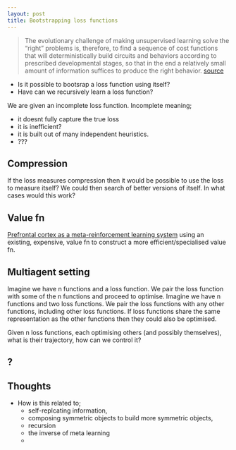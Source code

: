 ```yaml
---
layout: post
title: Bootstrapping loss functions
---
```


> The evolutionary challenge of making unsupervised learning solve the “right” problems is, therefore, to find a sequence of cost functions that will deterministically build circuits and behaviors according to prescribed developmental stages, so that in the end a relatively small amount of information suffices to produce the right behavior. [source](https://www.frontiersin.org/articles/10.3389/fncom.2016.00094/full)

- Is it possible to bootsrap a loss function using itself?
- Have can we recursively learn a loss function?

We are given an incomplete loss function. Incomplete meaning;
- it doesnt fully capture the true loss
- it is inefficient?
- it is built out of many independent heuristics.
- ???

## Compression

If the loss measures compression then it would be possible to use the loss to measure itself? We could then search of better versions of itself.
In what cases would this work?

## Value fn

[Prefrontal cortex as a meta-reinforcement learning system](https://www.biorxiv.org/content/early/2018/04/06/295964)
using an existing, expensive, value fn to construct a more efficient/specialised value fn.

## Multiagent setting

Imagine we have n functions and a loss function. We pair the loss function with some of the n functions and proceed to optimise.
Imagine we have n functions and two loss functions. We pair the loss functions with any other functions, including other loss functions.
If loss functions share the same representation as the other functions then they could also be optimised.

Given n loss functions, each optimising others (and possibly themselves), what is their trajectory, how can we control it?

## ?

## Thoughts

* How is this related to;
  * self-replcating information,
  * composing symmetric objects to build more symmetric objects,
  * recursion
  * the inverse of meta learning
  *
